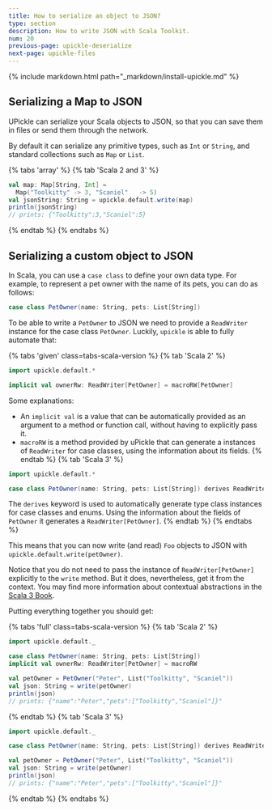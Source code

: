 ```yaml
---
title: How to serialize an object to JSON?
type: section
description: How to write JSON with Scala Toolkit.
num: 20
previous-page: upickle-deserialize
next-page: upickle-files
---
```


{% include markdown.html path="_markdown/install-upickle.md" %}

## Serializing a Map to JSON

UPickle can serialize your Scala objects to JSON, so that you can save them in files or send them through the network.

By default it can serialize any primitive types, such as `Int` or `String`, and standard collections such as `Map` or `List`.

{% tabs 'array' %}
{% tab 'Scala 2 and 3' %}
```scala
val map: Map[String, Int] =
  Map("Toolkitty" -> 3, "Scaniel"   -> 5)
val jsonString: String = upickle.default.write(map)
println(jsonString)
// prints: {"Toolkitty":3,"Scaniel":5}
```
{% endtab %}
{% endtabs %}

## Serializing a custom object to JSON

In Scala, you can use a `case class` to define your own data type.
For example, to represent a pet owner with the name of its pets, you can do as follows:
```scala
case class PetOwner(name: String, pets: List[String])
```

To be able to write a `PetOwner` to JSON we need to provide a `ReadWriter` instance for the case class `PetOwner`.
Luckily, `upickle` is able to fully automate that:

{% tabs 'given' class=tabs-scala-version %}
{% tab 'Scala 2' %}
```scala
import upickle.default.*

implicit val ownerRw: ReadWriter[PetOwner] = macroRW[PetOwner]
```
Some explanations:
- An `implicit val` is a value that can be automatically provided as an argument to a method or function call, without having to explicitly pass it.
- `macroRW` is a method provided by uPickle that can generate a instances of `ReadWriter` for case classes, using the information about its fields.
{% endtab %}
{% tab 'Scala 3' %}
```scala
import upickle.default.*

case class PetOwner(name: String, pets: List[String]) derives ReadWriter
```
The `derives` keyword is used to automatically generate type class instances for case classes and enums.
Using the information about the fields of `PetOwner` it generates a `ReadWriter[PetOwner]`.
{% endtab %}
{% endtabs %}

This means that you can now write (and read) `Foo` objects to JSON with `upickle.default.write(petOwner)`.

Notice that you do not need to pass the instance of `ReadWriter[PetOwner]` explicitly to the `write` method. But it does, nevertheless, get it from the context. You may find more information about contextual abstractions in the [Scala 3 Book](https://docs.scala-lang.org/scala3/book/ca-contextual-abstractions-intro.html).

Putting everything together you should get:

{% tabs 'full' class=tabs-scala-version %}
{% tab 'Scala 2' %}
```scala
import upickle.default._

case class PetOwner(name: String, pets: List[String])
implicit val ownerRw: ReadWriter[PetOwner] = macroRW

val petOwner = PetOwner("Peter", List("Toolkitty", "Scaniel"))
val json: String = write(petOwner)
println(json)
// prints: {"name":"Peter","pets":["Toolkitty","Scaniel"]}"
``` 
{% endtab %}
{% tab 'Scala 3' %}
```scala
import upickle.default._

case class PetOwner(name: String, pets: List[String]) derives ReadWriter

val petOwner = PetOwner("Peter", List("Toolkitty", "Scaniel"))
val json: String = write(petOwner)
println(json) 
// prints: {"name":"Peter","pets":["Toolkitty","Scaniel"]}"
``` 
{% endtab %}
{% endtabs %}
